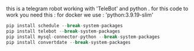this is a telegram robot working with 'TeleBot' and python .
for this code to work you need this :
for docker we use : 'python:3.9.19-slim'
```python
pip install schedule --break-system-packages
pip install telebot --break-system-packages
pip install mysql-connector-python --break-system-packages
pip install convertdate --break-system-packages
```